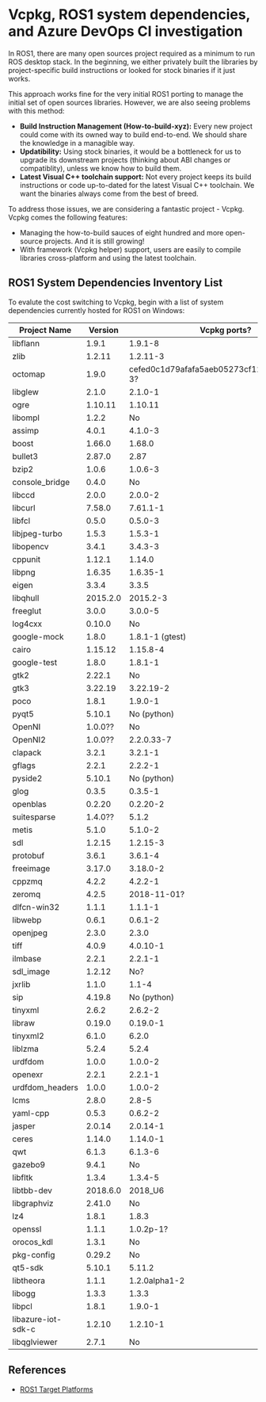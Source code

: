 # Vcpkg, ROS1 system dependencies, and Azure DevOps CI investigation

In ROS1, there are many open sources project required as a minimum to run ROS desktop stack. In the beginning, we either privately built the libraries by project-specific build instructions or looked for stock binaries if it just works.

This approach works fine for the very initial ROS1 porting to manage the initial set of open sources libraries. However, we are also seeing problems with this method:
* **Build Instruction Management (How-to-build-xyz):** Every new project could come with its owned way to build end-to-end. We should share the knowledge in a managible way.
* **Updatibility:** Using stock binaries, it would be a bottleneck for us to upgrade its downstream projects (thinking about ABI changes or compatiblity), unless we know how to build them.
* **Latest Visual C++ toolchain support:** Not every project keeps its build instructions or code up-to-dated for the latest Visual C++ toolchain. We want the binaries always come from the best of breed.

To address those issues, we are considering a fantastic project - Vcpkg. Vcpkg comes the following features:
* Managing the how-to-build sauces of eight hundred and more open-source projects. And it is still growing!
* With framework (Vcpkg helper) support, users are easily to compile libraries cross-platform and using the latest toolchain.

## ROS1 System Dependencies Inventory List

To evalute the cost switching to Vcpkg, begin with a list of system dependencies currently hosted for ROS1 on Windows:

| Project Name   | Version | Vcpkg ports? |
|-------|-----|-----|
| libflann | 1.9.1            | 1.9.1-8 |
| zlib | 1.2.11               | 1.2.11-3 |
| octomap | 1.9.0             | cefed0c1d79afafa5aeb05273cf1246b093b771c-3? |
| libglew | 2.1.0             | 2.1.0-1 |
| ogre | 1.10.11              | 1.10.11 |
| libompl | 1.2.2             | No |
| assimp | 4.0.1              | 4.1.0-3 |
| boost | 1.66.0              | 1.68.0 |
| bullet3 | 2.87.0            | 2.87 |
| bzip2 | 1.0.6               | 1.0.6-3 |
| console_bridge | 0.4.0      | No |
| libccd | 2.0.0              | 2.0.0-2 |
| libcurl | 7.58.0            | 7.61.1-1 |
| libfcl | 0.5.0              | 0.5.0-3 |
| libjpeg-turbo | 1.5.3       | 1.5.3-1 |
| libopencv | 3.4.1           | 3.4.3-3 |
| cppunit | 1.12.1            | 1.14.0 |
| libpng | 1.6.35             | 1.6.35-1 |
| eigen | 3.3.4               | 3.3.5 |
| libqhull | 2015.2.0         | 2015.2-3 |
| freeglut | 3.0.0            | 3.0.0-5 |
| log4cxx | 0.10.0            | No |
| google-mock | 1.8.0         | 1.8.1-1 (gtest) |
| cairo | 1.15.12             | 1.15.8-4 |
| google-test | 1.8.0         | 1.8.1-1 |
| gtk2 | 2.22.1               | No |
| gtk3 | 3.22.19              | 3.22.19-2 |
| poco | 1.8.1                | 1.9.0-1 |
| pyqt5 | 5.10.1              | No (python) |
| OpenNI | 1.0.0??              | No |
| OpenNI2 | 1.0.0??             | 2.2.0.33-7 |
| clapack | 3.2.1             | 3.2.1-1 |
| gflags | 2.2.1              | 2.2.2-1 |
| pyside2 | 5.10.1            | No (python) |
| glog | 0.3.5                | 0.3.5-1 |
| openblas | 0.2.20           | 0.2.20-2 |
| suitesparse | 1.4.0??         | 5.1.2 |
| metis | 5.1.0               | 5.1.0-2 |
| sdl | 1.2.15                | 1.2.15-3 |
| protobuf | 3.6.1            | 3.6.1-4 |
| freeimage | 3.17.0          | 3.18.0-2 |
| cppzmq | 4.2.2              | 4.2.2-1 |
| zeromq | 4.2.5              | 2018-11-01? |
| dlfcn-win32 | 1.1.1         | 1.1.1-1 |
| libwebp | 0.6.1             | 0.6.1-2 |
| openjpeg | 2.3.0            | 2.3.0 |
| tiff | 4.0.9                | 4.0.10-1 |
| ilmbase | 2.2.1             | 2.2.1-1 |
| sdl_image | 1.2.12          | No? |
| jxrlib | 1.1.0              | 1.1-4 |
| sip | 4.19.8                | No (python) |
| tinyxml | 2.6.2             | 2.6.2-2 |
| libraw | 0.19.0             | 0.19.0-1 |
| tinyxml2 | 6.1.0            | 6.2.0 |
| liblzma | 5.2.4             | 5.2.4 |
| urdfdom | 1.0.0             | 1.0.0-2 |
| openexr | 2.2.1             | 2.2.1-1 |
| urdfdom_headers | 1.0.0     | 1.0.0-2 |
| lcms | 2.8.0                | 2.8-5 |
| yaml-cpp | 0.5.3            | 0.6.2-2 |
| jasper | 2.0.14             | 2.0.14-1 |
| ceres | 1.14.0              | 1.14.0-1 |
| qwt | 6.1.3                 | 6.1.3-6 |
| gazebo9 | 9.4.1             | No |
| libfltk | 1.3.4             | 1.3.4-5 |
| libtbb-dev | 2018.6.0       | 2018_U6 |
| libgraphviz | 2.41.0        | No |
| lz4 | 1.8.1                 | 1.8.3 |
| openssl | 1.1.1             | 1.0.2p-1? |
| orocos_kdl | 1.3.1          | No |
| pkg-config | 0.29.2         | No |
| qt5-sdk | 5.10.1            | 5.11.2 |
| libtheora | 1.1.1           | 1.2.0alpha1-2 |
| libogg | 1.3.3              | 1.3.3 |
| libpcl | 1.8.1              | 1.9.0-1 |
| libazure-iot-sdk-c | 1.2.10 | 1.2.10-1 |
| libqglviewer | 2.7.1        | No |

## References
* [ROS1 Target Platforms](http://www.ros.org/reps/rep-0003.html#melodic-morenia-may-2018-may-2023)
